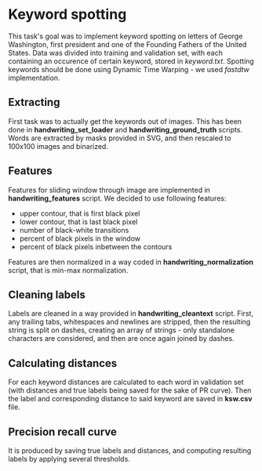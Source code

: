 # Keyword spotting

This task's goal was to implement keyword spotting on letters of George Washington, first president and one of the Founding Fathers of the United States. Data was divided into training and validation set, with each containing an occurence of certain keyword, stored in *keyword.txt*. Spotting keywords should be done using Dynamic Time Warping - we used *fastdtw* implementation.

## Extracting 

First task was to actually get the keywords out of images. This has been done in **handwriting_set_loader** and **handwriting_ground_truth** scripts. Words are extracted by masks provided in SVG, and then rescaled to 100x100 images and binarized.

## Features

Features for sliding window through image are implemented in **handwriting_features** script. We decided to use following features:

- upper contour, that is first black pixel
- lower contour, that is last black pixel
- number of black-white transitions
- percent of black pixels in the window
- percent of black pixels inbetween the contours

Features are then normalized in a way coded in **handwriting_normalization** script, that is min-max normalization.

## Cleaning labels

Labels are cleaned in a way provided in **handwriting_cleantext** script. First, any trailing tabs, whitespaces and newlines are stripped, then the resulting string is split on dashes, creating an array of strings - only standalone characters are considered, and then are once again joined by dashes.

## Calculating distances

For each keyword distances are calculated to each word in validation set (with distances and true labels being saved for the sake of PR curve). Then the label and corresponding distance to said keyword are saved in **ksw.csv** file. 

## Precision recall curve

It is produced by saving true labels and distances, and computing resulting labels by applying several thresholds.